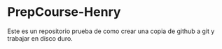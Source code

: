 # PrepCourse-Henry
Este es un repositorio prueba de como crear una copia de github a git y trabajar en disco duro.